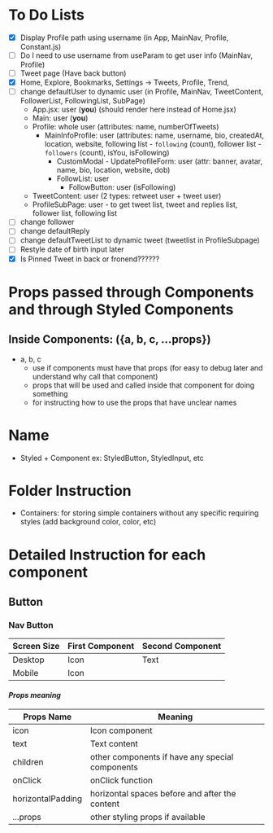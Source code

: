 # To Do Lists
- [x] Display Profile path using username (in App, MainNav, Profile, Constant.js)
- [ ] Do I need to use username from useParam to get user info (MainNav, Profile)
- [ ] Tweet page (Have back button)
- [x] Home, Explore, Bookmarks, Settings -> Tweets, Profile, Trend, 
- [ ] change defaultUser to dynamic user (in Profile, MainNav, TweetContent, FollowerList, FollowingList, SubPage)
  - App.jsx: user (**you**) (should render here instead of Home.jsx)
  - Main: user (**you**)
  - Profile: whole user (attributes: name, numberOfTweets)
    - MainInfoProfile: user (attributes: name, username, bio, createdAt, location, website, following list - `following` (count), follower list - `followers` (count), isYou, isFollowing)
      - CustomModal - UpdateProfileForm: user (attr: banner, avatar, name, bio, location, website, dob)
      - FollowList: user
        - FollowButton: user (isFollowing)
  - TweetContent: user (2 types: retweet user + tweet user)
  - ProfileSubPage: user - to get tweet list, tweet and replies list, follower list, following list
- [ ] change follower
- [ ] change defaultReply
- [ ] change defaultTweetList to dynamic tweet (tweetlist in ProfileSubpage)
- [ ] Restyle date of birth input later
- [X] Is Pinned Tweet in back or fronend??????
# Props passed through Components and through Styled Components
## Inside Components: ({a, b, c, ...props})
- a, b, c
    - use if components must have that props (for easy to debug later and understand why call that component)
    - props that will be used and called inside that component for doing something
    - for instructing how to use the props that have unclear names
# Name
- Styled + Component
    ex: StyledButton, StyledInput, etc
# Folder Instruction
- Containers: for storing simple containers without any specific requiring styles (add background color, color, etc)
# Detailed Instruction for each component
## Button
### **Nav Button**
| Screen Size | First Component | Second Component |
| ------- | ---- | ---- |
| Desktop | Icon | Text |
| Mobile | Icon |  |
#### ***Props meaning***
| Props Name | Meaning |
| ------- | ---- |
| icon | Icon component |
| text | Text content |
| children | other components if have any special components |
| onClick | onClick function |
| horizontalPadding | horizontal spaces before and after the content |
| ...props | other styling props if available |